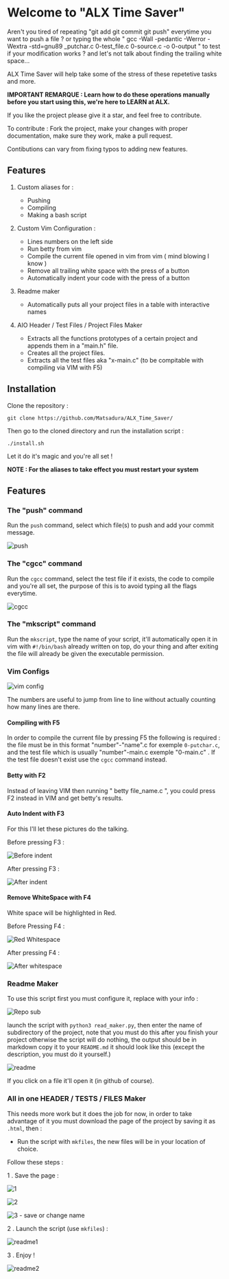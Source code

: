 # Welcome to "ALX Time Saver"

  Aren't you tired of repeating "git add git commit git push" everytime you want to push a file ? or typing the whole " gcc -Wall -pedantic -Werror -Wextra -std=gnu89 _putchar.c 0-test_file.c 0-source.c -o 0-output " to test if your modification works ? and let's not talk about finding the trailing white space...

ALX Time Saver will help take some of the stress of these repetetive tasks and more.

__IMPORTANT REMARQUE : Learn how to do these operations manually before you start using this, we're here to LEARN at ALX.__

If you like the project please give it a star, and feel free to contribute.

To contribute : 
Fork the project, make your changes with proper documentation, make sure they work, make a pull request.

Contibutions can vary from fixing typos to adding new features.

## Features
1. Custom aliases for :
     * Pushing
     * Compiling
     * Making a bash script

2. Custom Vim Configuration :
     * Lines numbers on the left side 
     * Run betty from vim
     * Compile the current file opened in vim from vim ( mind blowing I know )
     * Remove all trailing white space with the press of a button
     * Automatically indent your code with the press of a button 
 
3. Readme maker
     * Automatically puts all your project files in a table with interactive names

4. AIO Header / Test Files / Project Files Maker
     * Extracts all the functions prototypes of a certain project and appends them in a "main.h" file.
     * Creates all the project files.
     * Extracts all the test files aka "x-main.c"  (to be compitable with compiling via VIM with F5)
 
## Installation 

Clone the repository : 
 
``` git clone https://github.com/Matsadura/ALX_Time_Saver/ ```

Then go to the cloned directory and run the installation script :

``` ./install.sh ```

Let it do it's magic and you're all set !

__NOTE : For the aliases to take effect you must restart your system__ 

## Features 
### The "push" command 
Run the ``push`` command, select which file(s) to push and add your commit message.

![push](https://github.com/Matsadura/ALX_Time_Saver/assets/132571698/4fbd54d0-c7d7-47d1-9999-76c99c7e072b)

### The "cgcc" command
Run the ``cgcc`` command, select the test file if it exists, the code to compile and you're all set, the purpose of this is to avoid typing all the flags everytime.

![cgcc](https://github.com/Matsadura/ALX_Time_Saver/assets/132571698/5025a37d-5674-4074-b220-09cd305eee7e)

### The "mkscript" command
Run the ``mkscript``, type the name of your script, it'll automatically open it in vim with ``#!/bin/bash`` already written on top, do your thing and after exiting the file will already be given the executable permission.
### Vim Configs

![vim config](https://github.com/Matsadura/ALX_Time_Saver/assets/132571698/b438e9c2-2d0b-4e76-9a42-48f0bb11b40f)

The numbers are useful to jump from line to line without actually counting how many lines are there.
#### Compiling with F5
In order to compile the current file by pressing F5 the following is required :
the file must be in this format "number"-"name".c for exemple ``0-putchar.c``, and the test file which is usually "number"-main.c exemple "0-main.c" .
If the test file doesn't exist use the ``cgcc`` command instead.
#### Betty with F2
Instead of leaving VIM then running " betty file_name.c ", you could press F2 instead in VIM and get betty's results. 
#### Auto Indent with F3
For this I'll let these pictures do the talking.

Before pressing F3 :

![Before indent](https://github.com/Matsadura/ALX_Time_Saver/assets/132571698/09af4a1e-20c0-45ee-9287-6fc4fb1237c4)

After pressing F3 :

![After indent](https://github.com/Matsadura/ALX_Time_Saver/assets/132571698/fceb67e6-a750-47f9-b2db-6de13c8110ef)

#### Remove WhiteSpace with F4
White space will be highlighted in Red.

Before Pressing F4 : 

![Red Whitespace](https://github.com/Matsadura/ALX_Time_Saver/assets/132571698/a1ce22ce-f8d8-4c41-b4eb-e5a5adb70e67)

After pressing F4 : 

![After whitespace](https://github.com/Matsadura/ALX_Time_Saver/assets/132571698/3f3aa40a-550e-47d5-aa58-004644a570f8)

### Readme Maker
To use this script first you must configure it, replace with your info :

![Repo sub](https://github.com/Matsadura/ALX_Time_Saver/assets/132571698/8e553126-7f53-4ee6-9ba2-8974f3f4bbd5)

launch the script with ``python3 read_maker.py``, then enter the name of subdirectory of the project, note that you must do this after you finish your project otherwise the script will do nothing, the output should be in markdown copy it to your ``README.md`` it should look like this (except the description, you must do it yourself.)

![readme](https://github.com/Matsadura/ALX_Time_Saver/assets/132571698/2d30f472-0e95-45fe-8804-0c531aa197bb)

If you click on a file it'll open it (in github of course).

### All in one HEADER / TESTS / FILES Maker
This needs more work but it does the job for now, in order to take advantage of it you must download the page of the project by saving it as ``.html``, then : 
* Run the script with ``mkfiles``, the new files will be in your location of choice.

Follow these steps : 

1 . Save the page :

![1](https://github.com/Matsadura/ALX_Time_Saver/assets/132571698/b5cf7059-8b4e-43d9-a232-42526492ad23)

![2](https://github.com/Matsadura/ALX_Time_Saver/assets/132571698/7a6ac4d8-2bad-4a49-a056-38e641115f3c)

![3 - save or change name](https://github.com/Matsadura/ALX_Time_Saver/assets/132571698/8976c499-cf34-4df5-91e8-da0b9d268deb)

2 . Launch the script (use ``mkfiles``) :


![readme1](https://github.com/Matsadura/ALX_Time_Saver/assets/138726284/b7edef4b-b18a-4998-b8c7-591b8164f6f6)


3 . Enjoy !


![readme2](https://github.com/Matsadura/ALX_Time_Saver/assets/138726284/2bda0201-1fdf-4755-a810-9e21c1268e70)













